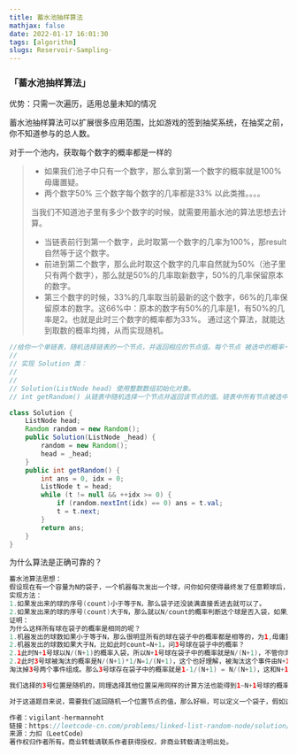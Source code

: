 ```yaml
---
title: 蓄水池抽样算法
mathjax: false
date: 2022-01-17 16:01:30
tags: [algorithm]
slugs: Reservoir-Sampling·
---
```


### 「蓄水池抽样算法」

优势：只需一次遍历，适用总量未知的情况

蓄水池抽样算法可以扩展很多应用范围，比如游戏的签到抽奖系统，在抽奖之前，你不知道参与的总人数。



对于一个池内，获取每个数字的概率都是一样的

>- 如果我们池子中只有一个数字，那么拿到第一个数字的概率就是100%毋庸置疑。
>- 两个数字50% 三个数字每个数字的几率都是33% 以此类推。。。。
>
>当我们不知道池子里有多少个数字的时候，就需要用蓄水池的算法思想去计算。
>
>- 当链表前行到第一个数字，此时取第一个数字的几率为100%，那result自然等于这个数字。
>- 前进到第二个数字，那么此时取这个数字的几率自然就为50%（池子里只有两个数字），那么就是50%的几率取新数字，50%的几率保留原本的数字。
>- 第三个数字的时候，33%的几率取当前最新的这个数字，66%的几率保留原本的数字。这66%中：原本的数字有50%的几率是1，有50%的几率是2。也就是此时三个数字的概率都为33%。 通过这个算法，就能达到取数的概率均摊，从而实现随机。

```java
//给你一个单链表，随机选择链表的一个节点，并返回相应的节点值。每个节点 被选中的概率一样 。
//
// 实现 Solution 类：
//
//
// Solution(ListNode head) 使用整数数组初始化对象。
// int getRandom() 从链表中随机选择一个节点并返回该节点的值。链表中所有节点被选中的概率相等。
```

```java
class Solution {
    ListNode head;
    Random random = new Random();
    public Solution(ListNode _head) {
        random = new Random();
        head = _head;
    }
    public int getRandom() {
        int ans = 0, idx = 0;
        ListNode t = head;
        while (t != null && ++idx >= 0) {
            if (random.nextInt(idx) == 0) ans = t.val;
            t = t.next;
        }
        return ans;
    }
}
```



为什么算法是正确可靠的？

```java
蓄水池算法思想：
假设现在有一个容量为N的袋子，一个机器每次发出一个球，问你如何使得最终发了任意颗球后，所有球在袋子中的几率相等？
实现方法：
1.如果发出来的球的序号(count)小于等于N，那么袋子还没装满直接丢进去就可以了。
2.如果发出来的球的序号(count)大于N，那么就以N/count的概率判断这个球是否入袋，如果入袋就以1/N的概率随机淘汰掉袋子中的某个位置的球。这里的袋子在代码实现中就是数组，所以就是随机淘汰掉0~N-1下标位置的球。
证明：
为什么这样所有球在袋子的概率是相同的呢？
1.机器发出的球数如果小于等于N，那么很明显所有的球在袋子中的概率都是相等的，为1,毋庸置疑。
2.机器发出的球数如果大于N，比如此时count=N+1，问3号球在袋子中的概率？
2.1此时N+1号球以N/(N+1)的概率入袋，所以N+1号球在袋子中的概率就是N/(N+1)，不管你淘汰哪个，反正我是进去了
2.2此时3号球被淘汰的概率是N/(N+1)*1/N=1/(N+1)，这个也好理解，被淘汰这个事件由N+1能够进入袋子和1/N的概率正好
淘汰掉3号两个事件组成。那么3号球存在袋子中的概率就是1-1/(N+1) = N/(N+1)，这和N+1号球是相同的。

我们选择的3号位置是随机的，同理选择其他位置采用同样的计算方法也能得到1~N+1号球的概率都是相同的，而且是N/(N+1)。所以蓄水池算法正确。

对于这道题目来说，需要我们返回随机一个位置节点的值，那么好嘛，可以定义一个袋子，假如这个袋子容量就是1，那么每次从袋子中淘汰的概率都是1，因为就一个元素，所以必定淘汰它。只要将所有节点都判断一遍，最后袋子里剩下的不就是随机节点的值吗。

作者：vigilant-hermannoht
链接：https://leetcode-cn.com/problems/linked-list-random-node/solution/xu-shui-chi-suan-fa-zheng-ming-wei-shi-y-xwzn/
来源：力扣（LeetCode）
著作权归作者所有。商业转载请联系作者获得授权，非商业转载请注明出处。
```

